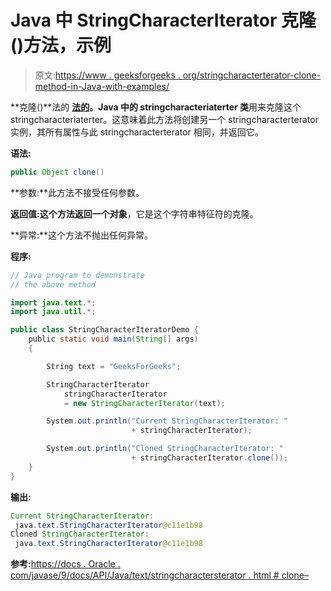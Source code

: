 # Java 中 StringCharacterIterator 克隆()方法，示例

> 原文:[https://www . geeksforgeeks . org/stringcharacterterator-clone-method-in-Java-with-examples/](https://www.geeksforgeeks.org/stringcharacteriterator-clone-method-in-java-with-examples/)

**克隆()**法的 **[法的](https://www.geeksforgeeks.org/tag/java-text-package/)。Java 中的 stringcharacteriaterter 类**用来克隆这个 stringcharacteriaterter。这意味着此方法将创建另一个 stringcharacterterator 实例，其所有属性与此 stringcharacterterator 相同，并返回它。

**语法:**

```java
public Object clone()

```

**参数:**此方法不接受任何参数。

**返回值:**这个方法返回一个**对象**，它是这个字符串特征符的克隆。

**异常:**这个方法不抛出任何异常。

**程序:**

```java
// Java program to demonstrate
// the above method

import java.text.*;
import java.util.*;

public class StringCharacterIteratorDemo {
    public static void main(String[] args)
    {

        String text = "GeeksForGeeks";

        StringCharacterIterator
            stringCharacterIterator
            = new StringCharacterIterator(text);

        System.out.println("Current StringCharacterIterator: "
                           + stringCharacterIterator);

        System.out.println("Cloned StringCharacterIterator: "
                           + stringCharacterIterator.clone());
    }
}
```

**输出:**

```java
Current StringCharacterIterator:
 java.text.StringCharacterIterator@c11e1b98
Cloned StringCharacterIterator:
 java.text.StringCharacterIterator@c11e1b98

```

**参考:**[https://docs . Oracle . com/javase/9/docs/API/Java/text/stringcharactersterator . html # clone–](https://docs.oracle.com/javase/9/docs/api/java/text/StringCharacterIterator.html#clone--)